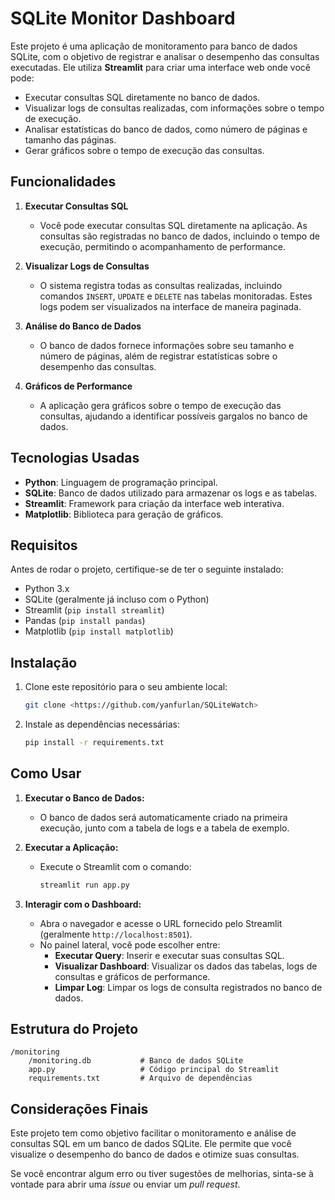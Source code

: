 
# SQLite Monitor Dashboard

Este projeto é uma aplicação de monitoramento para banco de dados SQLite, com o objetivo de registrar e analisar o desempenho das consultas executadas. Ele utiliza **Streamlit** para criar uma interface web onde você pode:

- Executar consultas SQL diretamente no banco de dados.
- Visualizar logs de consultas realizadas, com informações sobre o tempo de execução.
- Analisar estatísticas do banco de dados, como número de páginas e tamanho das páginas.
- Gerar gráficos sobre o tempo de execução das consultas.

## Funcionalidades

1. **Executar Consultas SQL**
   - Você pode executar consultas SQL diretamente na aplicação. As consultas são registradas no banco de dados, incluindo o tempo de execução, permitindo o acompanhamento de performance.

2. **Visualizar Logs de Consultas**
   - O sistema registra todas as consultas realizadas, incluindo comandos `INSERT`, `UPDATE` e `DELETE` nas tabelas monitoradas. Estes logs podem ser visualizados na interface de maneira paginada.

3. **Análise do Banco de Dados**
   - O banco de dados fornece informações sobre seu tamanho e número de páginas, além de registrar estatísticas sobre o desempenho das consultas.

4. **Gráficos de Performance**
   - A aplicação gera gráficos sobre o tempo de execução das consultas, ajudando a identificar possíveis gargalos no banco de dados.

## Tecnologias Usadas

- **Python**: Linguagem de programação principal.
- **SQLite**: Banco de dados utilizado para armazenar os logs e as tabelas.
- **Streamlit**: Framework para criação da interface web interativa.
- **Matplotlib**: Biblioteca para geração de gráficos.

## Requisitos

Antes de rodar o projeto, certifique-se de ter o seguinte instalado:

- Python 3.x
- SQLite (geralmente já incluso com o Python)
- Streamlit (`pip install streamlit`)
- Pandas (`pip install pandas`)
- Matplotlib (`pip install matplotlib`)

## Instalação

1. Clone este repositório para o seu ambiente local:

   ```bash
   git clone <https://github.com/yanfurlan/SQLiteWatch>
   ```

2. Instale as dependências necessárias:

   ```bash
   pip install -r requirements.txt
   ```

## Como Usar

1. **Executar o Banco de Dados:**
   - O banco de dados será automaticamente criado na primeira execução, junto com a tabela de logs e a tabela de exemplo.

2. **Executar a Aplicação:**
   - Execute o Streamlit com o comando:

     ```bash
     streamlit run app.py
     ```

3. **Interagir com o Dashboard:**
   - Abra o navegador e acesse o URL fornecido pelo Streamlit (geralmente `http://localhost:8501`).
   - No painel lateral, você pode escolher entre:
     - **Executar Query**: Inserir e executar suas consultas SQL.
     - **Visualizar Dashboard**: Visualizar os dados das tabelas, logs de consultas e gráficos de performance.
     - **Limpar Log**: Limpar os logs de consulta registrados no banco de dados.

## Estrutura do Projeto

```
/monitoring
    /monitoring.db           # Banco de dados SQLite
    app.py                   # Código principal do Streamlit
    requirements.txt         # Arquivo de dependências
```

## Considerações Finais

Este projeto tem como objetivo facilitar o monitoramento e análise de consultas SQL em um banco de dados SQLite. Ele permite que você visualize o desempenho do banco de dados e otimize suas consultas.

Se você encontrar algum erro ou tiver sugestões de melhorias, sinta-se à vontade para abrir uma *issue* ou enviar um *pull request*.
